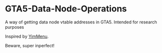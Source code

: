 # GTA5-Data-Node-Operations
A way of getting data node vtable addresses in GTA5. Intended for research purposes 

Inspired by [YimMenu](https://github.com/YimMenu/YimMenu).

Beware, super inperfect! 
